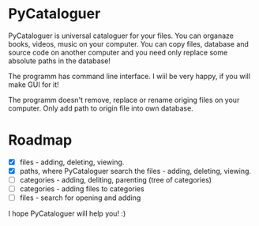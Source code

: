 # PyCataloguer

PyCataloguer is universal cataloguer for your files. You can organaze books, videos, music on your computer. You can copy files, database and source code on another computer and you need only replace some absolute paths in the database!

The programm has command line interface. I wiil be very happy, if you will make GUI for it!

The programm doesn't remove, replace or rename origing files on your computer. Only add path to origin file into own database.

# Roadmap

- [x] files - adding, deleting, viewing.
- [x] paths, where PyCataloguer search the files - adding, deleting, viewing.
- [ ] categories - adding, deliting, parenting (tree of categories)
- [ ] categories - adding files to categories
- [ ] files - search for opening and adding

I hope PyCataloguer will help you! :)